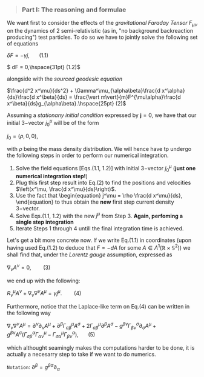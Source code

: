 > ### **Part I: The reasoning and formulae**

We want first to consider the effects of the *gravitational Faraday Tensor* $F_{\mu\nu}$ on the dynamics of $2$ semi-relativistic (as in, "no background backreaction producing") test particles. To do so we have to jointly solve the following set of equations

$\delta F = -\gamma j,\hspace{20pt}(1.1)$

$ dF = 0,\hspace{31pt} (1.2)$

alongside with the *sourced geodesic equation*

$\frac{d^2 x^\mu}{ds^2} + \Gamma^\mu_{\alpha\beta}\frac{d x^\alpha}{ds}\frac{d x^\beta}{ds} = \frac{\vert m\vert}{m}F^{\mu\alpha}\frac{d x^\beta}{ds}g_{\alpha\beta}.\hspace{25pt} (2)$

Assuming a *stationany initial condition* expressed by $\boldsymbol{j} = 0$, we have that our initial $3-$vector $j^\mu_0$ will be of the form

$j_0 = (\rho, 0, 0),$

with $\rho$ being the mass density distribution. We will hence have tp undergo the following steps in order to perform our numerical integration.

1. Solve the field equations [Eqs.(1.1, 1.2)] with initial $3-$vector $j^\mu_0$ (**just one numerical integration step!**)
2. Plug this first step result into Eq.(2) to find the positions and velocities $\left(x^\mu, \frac{d x^\mu}{ds}\right)$.
3. Use the fact that
\begin{equation}
j^\mu = \rho \frac{d x^\mu}{ds},
\end{equation}
to thus obtain the **new** first step current density $3-$vector.
4. Solve Eqs.(1.1, 1.2) with the new $j^\mu$ from Step 3. **Again, perfoming a single step integration**
5. Iterate Steps 1 through 4 untill the final integration time is achieved.

Let's get a bit more concrete now. If we write Eq.(1.1) in coordinates (upon having used Eq.(1.2) to deduce that $F = -dA$ for some $A\in \Lambda^1(\mathbb{R}\times \mathbb{S}^2)$) we shall find that, under the *Lorentz gauge* assumption, expressed as

$\nabla_\nu A^\nu = 0, \hspace{25pt} (3)$

we end up with the following:

$R^\mu_\nu A^\nu + \nabla_\nu\nabla^\nu A^\mu = \gamma j^\mu. \hspace{25pt} (4)$

Furthermore, notice that the Laplace-like term on Eq.(4) can be written in the following way

$\nabla_\nu\nabla^\nu A^\mu = \partial^\nu\partial_\nu A^\mu + \partial^\beta \Gamma^\mu_{\sigma\beta}A^\sigma + 2 \Gamma^\mu_{\sigma\beta}\partial^\beta A^\sigma - g^{\beta\nu}\Gamma^\sigma_{\beta\nu}\partial_\sigma A^\mu + g^{\beta\nu}A^\sigma(\Gamma^\alpha_{\sigma\beta}\Gamma^\mu_{\alpha\nu} - \Gamma^\mu_{\sigma\alpha}\Gamma^\alpha_{\beta\nu}), \hspace{20pt} (5)$

which althought seamingly makes the computations harder to be done, it is actually a necesarry step to take if we want to do numerics.

`Notation`: $\partial^\beta = g^{\beta\alpha}\partial_\alpha$



